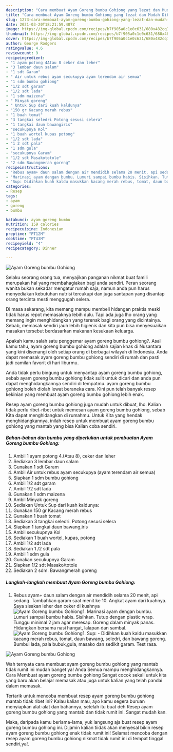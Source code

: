 ```yaml
---
description: "Cara membuat Ayam Goreng bumbu Gohiong yang lezat dan Mudah Dibuat"
title: "Cara membuat Ayam Goreng bumbu Gohiong yang lezat dan Mudah Dibuat"
slug: 1273-cara-membuat-ayam-goreng-bumbu-gohiong-yang-lezat-dan-mudah-dibuat
date: 2021-03-20T18:21:59.407Z
image: https://img-global.cpcdn.com/recipes/b7f905a0c1e0c631/680x482cq70/ayam-goreng-bumbu-gohiong-foto-resep-utama.jpg
thumbnail: https://img-global.cpcdn.com/recipes/b7f905a0c1e0c631/680x482cq70/ayam-goreng-bumbu-gohiong-foto-resep-utama.jpg
cover: https://img-global.cpcdn.com/recipes/b7f905a0c1e0c631/680x482cq70/ayam-goreng-bumbu-gohiong-foto-resep-utama.jpg
author: George Rodgers
ratingvalue: 4.6
reviewcount: 9
recipeingredient:
- "1 ayam potong 4Atau 8 ceker dan leher"
- "3 lembar daun salam"
- "1 sdt Garam"
- " Air untuk rebus ayam secukupya ayam terendam air semua"
- "1 sdm bumbu gohiong"
- "1/2 sdt garam"
- "1/2 sdt lada"
- "1 sdm maizena"
- " Minyak goreng"
- " Untuk Sup dari kuah kaldunya"
- "150 gr Kacang merah rebus"
- "1 buah tomat"
- "3 tangkai seledri Potong sesusi selera"
- "1 tangkai daun bawangiris"
- "secukupnya Kol"
- "1 buah wortel kupas potong"
- "1/2 sdt lada"
- "1 2 sdt pala"
- "1 sdm gula"
- "secukupnya Garam"
- "1/2 sdt Masakototole"
- "2 sdm Bawangmerah goreng"
recipeinstructions:
- "Rebus ayam+ daun salam dengan air mendidih selama 20 menit, api sedang. Tambahkan garam saat menit ke 10. Angkat ayam dari kuahnya. Saya sisakan leher dan ceker di kuahnya"
- "Marinasi ayam dengan bumbu. Lumuri sampai bumbu habis. Sisihkan. Tutup dengan plastic wrap. Tunggu minimal 2 jam agar meresap. Goreng dalam minyak panas. Hidangkan bersama nasi hangat, lalapan dan sambal."
- "Sup: Didihkan kuah kaldu masukkan kacang merah rebus, tomat, daun bawang, seledri, dan bawang goreng. Bumbui lada, pala bubuk,gula, masako dan sedikit garam. Test rasa."
categories:
- Resep
tags:
- ayam
- goreng
- bumbu

katakunci: ayam goreng bumbu 
nutrition: 159 calories
recipecuisine: Indonesian
preptime: "PT12M"
cooktime: "PT43M"
recipeyield: "4"
recipecategory: Dinner

---
```



![Ayam Goreng bumbu Gohiong](https://img-global.cpcdn.com/recipes/b7f905a0c1e0c631/680x482cq70/ayam-goreng-bumbu-gohiong-foto-resep-utama.jpg)

Selaku seorang orang tua, menyajikan panganan nikmat buat famili merupakan hal yang membahagiakan bagi anda sendiri. Peran seorang  wanita bukan sekadar mengatur rumah saja, namun anda pun harus menyediakan kebutuhan nutrisi tercukupi dan juga santapan yang disantap orang tercinta mesti menggugah selera.

Di masa  sekarang, kita memang mampu membeli hidangan praktis meski tidak harus repot memasaknya lebih dulu. Tapi ada juga lho orang yang memang ingin menghidangkan yang terenak bagi orang yang dicintainya. Sebab, memasak sendiri jauh lebih higienis dan kita pun bisa menyesuaikan masakan tersebut berdasarkan makanan kesukaan keluarga. 



Apakah kamu salah satu penggemar ayam goreng bumbu gohiong?. Asal kamu tahu, ayam goreng bumbu gohiong adalah sajian khas di Nusantara yang kini disenangi oleh setiap orang di berbagai wilayah di Indonesia. Anda dapat memasak ayam goreng bumbu gohiong sendiri di rumah dan pasti jadi camilan favorit di hari liburmu.

Anda tidak perlu bingung untuk menyantap ayam goreng bumbu gohiong, sebab ayam goreng bumbu gohiong tidak sulit untuk dicari dan anda pun dapat menghidangkannya sendiri di tempatmu. ayam goreng bumbu gohiong boleh diolah lewat beraneka cara. Kini pun telah banyak resep kekinian yang membuat ayam goreng bumbu gohiong lebih enak.

Resep ayam goreng bumbu gohiong juga mudah untuk dibuat, lho. Kalian tidak perlu ribet-ribet untuk memesan ayam goreng bumbu gohiong, sebab Kita dapat menghidangkan di rumahmu. Untuk Kita yang hendak menghidangkannya, inilah resep untuk membuat ayam goreng bumbu gohiong yang mantab yang bisa Kalian coba sendiri.

<!--inarticleads1-->

##### Bahan-bahan dan bumbu yang diperlukan untuk pembuatan Ayam Goreng bumbu Gohiong:

1. Ambil 1 ayam potong 4.(Atau 8), ceker dan leher
1. Sediakan 3 lembar daun salam
1. Gunakan 1 sdt Garam
1. Ambil  Air untuk rebus ayam secukupya (ayam terendam air semua)
1. Siapkan 1 sdm bumbu gohiong
1. Ambil 1/2 sdt garam
1. Ambil 1/2 sdt lada
1. Gunakan 1 sdm maizena
1. Ambil  Minyak goreng
1. Sediakan  Untuk Sup dari kuah kaldunya:
1. Gunakan 150 gr Kacang merah rebus
1. Gunakan 1 buah tomat
1. Sediakan 3 tangkai seledri. Potong sesusi selera
1. Siapkan 1 tangkai daun bawang,iris
1. Ambil secukupnya Kol
1. Sediakan 1 buah wortel, kupas, potong
1. Ambil 1/2 sdt lada
1. Sediakan 1 /2 sdt pala
1. Ambil 1 sdm gula
1. Gunakan secukupnya Garam
1. Siapkan 1/2 sdt Masako/totole
1. Sediakan 2 sdm. Bawangmerah goreng




<!--inarticleads2-->

##### Langkah-langkah membuat Ayam Goreng bumbu Gohiong:

1. Rebus ayam+ daun salam dengan air mendidih selama 20 menit, api sedang. Tambahkan garam saat menit ke 10. Angkat ayam dari kuahnya. Saya sisakan leher dan ceker di kuahnya
<img src="//assets-global.cpcdn.com/assets/icons/button_play-2c75c40dde080a61004c1f40b05d8f140eaff45d7e9e6481dc71c63d2e7c4909.png" alt="Ayam Goreng bumbu Gohiong">1. Marinasi ayam dengan bumbu. Lumuri sampai bumbu habis. Sisihkan. Tutup dengan plastic wrap. Tunggu minimal 2 jam agar meresap. Goreng dalam minyak panas. Hidangkan bersama nasi hangat, lalapan dan sambal.
<img src="//assets-global.cpcdn.com/assets/icons/button_play-2c75c40dde080a61004c1f40b05d8f140eaff45d7e9e6481dc71c63d2e7c4909.png" alt="Ayam Goreng bumbu Gohiong">1. Sup: - Didihkan kuah kaldu masukkan kacang merah rebus, tomat, daun bawang, seledri, dan bawang goreng. Bumbui lada, pala bubuk,gula, masako dan sedikit garam. Test rasa.
<img src="//assets-global.cpcdn.com/assets/icons/button_play-2c75c40dde080a61004c1f40b05d8f140eaff45d7e9e6481dc71c63d2e7c4909.png" alt="Ayam Goreng bumbu Gohiong">



Wah ternyata cara membuat ayam goreng bumbu gohiong yang mantab tidak rumit ini mudah banget ya! Anda Semua mampu menghidangkannya. Cara Membuat ayam goreng bumbu gohiong Sangat cocok sekali untuk kita yang baru akan belajar memasak atau juga untuk kalian yang telah pandai dalam memasak.

Tertarik untuk mencoba membuat resep ayam goreng bumbu gohiong mantab tidak ribet ini? Kalau kalian mau, ayo kamu segera buruan menyiapkan alat-alat dan bahannya, setelah itu buat deh Resep ayam goreng bumbu gohiong yang mantab dan tidak rumit ini. Sangat mudah kan. 

Maka, daripada kamu berlama-lama, yuk langsung aja buat resep ayam goreng bumbu gohiong ini. Dijamin kalian tiidak akan menyesal bikin resep ayam goreng bumbu gohiong enak tidak rumit ini! Selamat mencoba dengan resep ayam goreng bumbu gohiong nikmat tidak rumit ini di tempat tinggal sendiri,ya!.

